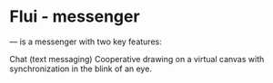 # Flui - messenger 
— is a messenger with two key features:

Chat (text messaging)
Cooperative drawing on a virtual canvas with synchronization in the blink of an eye.

